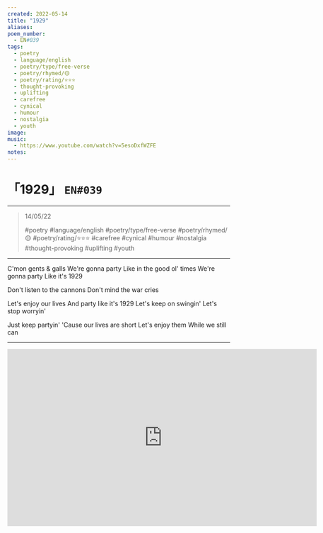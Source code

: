```yaml
---
created: 2022-05-14
title: "1929"
aliases:
poem_number:
  - EN#039
tags:
  - poetry
  - language/english
  - poetry/type/free-verse
  - poetry/rhymed/🟡
  - poetry/rating/⭐⭐⭐
  - thought-provoking
  - uplifting
  - carefree
  - cynical
  - humour
  - nostalgia
  - youth
image:
music:
  - https://www.youtube.com/watch?v=5esoDxfWZFE
notes:
---
```

# 「1929」 `EN#039`

---

> 14/05/22
> 
> #poetry 
> #language/english 
> #poetry/type/free-verse 
> #poetry/rhymed/🟡 
> #poetry/rating/⭐⭐⭐ 
> #carefree #cynical #humour #nostalgia #thought-provoking #uplifting #youth 

---

C'mon gents & galls
We're gonna party
Like in the good ol' times
We're gonna party
Like it's 1929

Don't listen to the cannons
Don't mind the war cries

Let's enjoy our lives
And party like it's 1929
Let's keep on swingin'
Let's stop worryin'

Just keep partyin'
'Cause our lives are short
Let's enjoy them
While we still can

---

<iframe width="700" height="400" src="https://www.youtube-nocookie.com/embed/5esoDxfWZFE?si=WKo6FXaJnCQkmZ9j" title="YouTube video player" frameborder="0" allow="accelerometer; autoplay; clipboard-write; encrypted-media; gyroscope; picture-in-picture; web-share" referrerpolicy="strict-origin-when-cross-origin" allowfullscreen></iframe>
